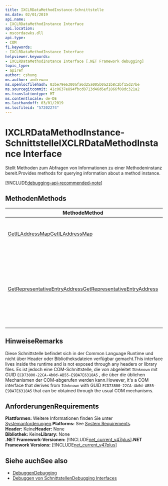 ```yaml
---
title: IXCLRDataMethodInstance-Schnittstelle
ms.date: 02/01/2019
api.name:
- IXCLRDataMethodInstance Interface
api.location:
- mscordacwks.dll
api.type:
- COM
f1.keywords:
- IXCLRDataMethodInstance Interface
helpviewer.keywords:
- IXCLRDataMethodInstance Interface [.NET Framework debugging]
topic_type:
- apiref
author: cshung
ms.author: andrewau
ms.openlocfilehash: 03be79e6300afa6d25a005b0a21b8c2bf15d27be
ms.sourcegitcommit: 41c0637e894fbcd0713d46d6ef1866f08dc321a2
ms.translationtype: MT
ms.contentlocale: de-DE
ms.lasthandoff: 03/01/2019
ms.locfileid: "57202274"
---
```

# <a name="ixclrdatamethodinstance-interface"></a><span data-ttu-id="139f1-102">IXCLRDataMethodInstance-Schnittstelle</span><span class="sxs-lookup"><span data-stu-id="139f1-102">IXCLRDataMethodInstance Interface</span></span>

<span data-ttu-id="139f1-103">Stellt Methoden zum Abfragen von Informationen zu einer Methodeninstanz bereit.</span><span class="sxs-lookup"><span data-stu-id="139f1-103">Provides methods for querying information about a method instance.</span></span>

[!INCLUDE[debugging-api-recommended-note](../../../../includes/debugging-api-recommended-note.md)]

## <a name="methods"></a><span data-ttu-id="139f1-104">Methoden</span><span class="sxs-lookup"><span data-stu-id="139f1-104">Methods</span></span>

| <span data-ttu-id="139f1-105">Methode</span><span class="sxs-lookup"><span data-stu-id="139f1-105">Method</span></span>                                                                                                                  | <span data-ttu-id="139f1-106">Beschreibung</span><span class="sxs-lookup"><span data-stu-id="139f1-106">Description</span></span>                                 |
| ----------------------------------------------------------------------------------------------------------------------- | ------------------------------------------- |
| [<span data-ttu-id="139f1-107">GetILAddressMap</span><span class="sxs-lookup"><span data-stu-id="139f1-107">GetILAddressMap</span></span>](../../../../docs/framework/unmanaged-api/debugging/ixclrdatamethodinstance-getiladdressmap-method.md) | <span data-ttu-id="139f1-108">Ruft den IL-Code mit Adressinformationen für die Zuordnung ab.</span><span class="sxs-lookup"><span data-stu-id="139f1-108">Gets the IL to address mapping information.</span></span> |
| [<span data-ttu-id="139f1-109">GetRepresentativeEntryAddress</span><span class="sxs-lookup"><span data-stu-id="139f1-109">GetRepresentativeEntryAddress</span></span>](../../../../docs/framework/unmanaged-api/debugging/ixclrdatamethodinstance-getrepresentativeentryaddress-method.md) | <span data-ttu-id="139f1-110">Ruft die Adresse der repräsentativsten Eintrag für die systemeigene Kompilierung alle möglichen Einstiegspunkte für eine Methode ab.</span><span class="sxs-lookup"><span data-stu-id="139f1-110">Gets the most representative entry point address for the native compilation of all the possible entry points for a method.</span></span> |


## <a name="remarks"></a><span data-ttu-id="139f1-111">Hinweise</span><span class="sxs-lookup"><span data-stu-id="139f1-111">Remarks</span></span>

<span data-ttu-id="139f1-112">Diese Schnittstelle befindet sich in der Common Language Runtime und nicht über Header oder Bibliotheksdateien verfügbar gemacht.</span><span class="sxs-lookup"><span data-stu-id="139f1-112">This interface lives inside the runtime and is not exposed through any headers or library files.</span></span> <span data-ttu-id="139f1-113">Es ist jedoch eine COM-Schnittstelle, die von abgeleitet `IUnknown` mit GUID `ECD73800-22CA-4b0d-AB55-E9BA7E6318A5` , die über die üblichen Mechanismen der COM-abgerufen werden kann.</span><span class="sxs-lookup"><span data-stu-id="139f1-113">However, it's a COM interface that derives from `IUnknown` with GUID `ECD73800-22CA-4b0d-AB55-E9BA7E6318A5` that can be obtained through the usual COM mechanisms.</span></span>

## <a name="requirements"></a><span data-ttu-id="139f1-114">Anforderungen</span><span class="sxs-lookup"><span data-stu-id="139f1-114">Requirements</span></span>

<span data-ttu-id="139f1-115">**Plattformen:** Weitere Informationen finden Sie unter [Systemanforderungen](../../../../docs/framework/get-started/system-requirements.md).</span><span class="sxs-lookup"><span data-stu-id="139f1-115">**Platforms:** See [System Requirements](../../../../docs/framework/get-started/system-requirements.md).</span></span>  
<span data-ttu-id="139f1-116">**Header:** Keine</span><span class="sxs-lookup"><span data-stu-id="139f1-116">**Header:** None</span></span>  
<span data-ttu-id="139f1-117">**Bibliothek:** Keine</span><span class="sxs-lookup"><span data-stu-id="139f1-117">**Library:** None</span></span>  
<span data-ttu-id="139f1-118">**.NET Framework-Versionen:** [!INCLUDE[net_current_v47plus](../../../../includes/net-current-v47plus.md)]</span><span class="sxs-lookup"><span data-stu-id="139f1-118">**.NET Framework Versions:** [!INCLUDE[net_current_v47plus](../../../../includes/net-current-v47plus.md)]</span></span>  

## <a name="see-also"></a><span data-ttu-id="139f1-119">Siehe auch</span><span class="sxs-lookup"><span data-stu-id="139f1-119">See also</span></span>

- [<span data-ttu-id="139f1-120">Debuggen</span><span class="sxs-lookup"><span data-stu-id="139f1-120">Debugging</span></span>](../../../../docs/framework/unmanaged-api/debugging/index.md)
- [<span data-ttu-id="139f1-121">Debuggen von Schnittstellen</span><span class="sxs-lookup"><span data-stu-id="139f1-121">Debugging Interfaces</span></span>](../../../../docs/framework/unmanaged-api/debugging/debugging-interfaces.md)
